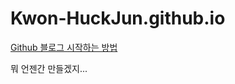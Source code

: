 # Kwon-HuckJun.github.io

[Github 블로그 시작하는 방법](https://ahnslab.com/21-how-to-start-github-blog/)

뭐 언젠간 만들겠지...
